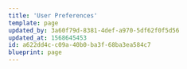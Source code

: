 ```yaml
---
title: 'User Preferences'
template: page
updated_by: 3a60f79d-8381-4def-a970-5df62f0f5d56
updated_at: 1568645453
id: a622dd4c-c09a-40b0-ba3f-68ba3ea584c7
blueprint: page
---
```

